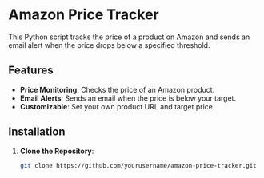 # Amazon Price Tracker

This Python script tracks the price of a product on Amazon and sends an email alert when the price drops below a specified threshold.

## Features

- **Price Monitoring**: Checks the price of an Amazon product.
- **Email Alerts**: Sends an email when the price is below your target.
- **Customizable**: Set your own product URL and target price.

## Installation

1. **Clone the Repository**:

   ```bash
   git clone https://github.com/yourusername/amazon-price-tracker.git
